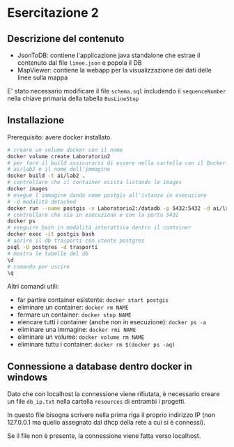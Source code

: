 # Esercitazione 2

## Descrizione del contenuto

- JsonToDB: contiene l'applicazione java standalone che estrae il contenuto dal file `linee.json` e popola il DB
- MapViewer: contiene la webapp per la visualizzazione dei dati delle linee sulla mappa

E' stato necessario modificare il file `schema.sql` includendo il `sequenceNumber` nella chiave primaria della tabella `BusLineStop`

## Installazione

Prerequisito: avere docker installato.

```bash
# creare un volume docker con il nome
docker volume create Laboratorio2
# per fare il build assicurarsi di essere nella cartella con il Dockerfile
# ai/lab2 è il nome dell'immagine
docker build -t ai/lab2 .
# controllare che il container esista listando le images
docker images
# esegue l'immagine dando nome postgis all'istanza in esecuzione
# -d modalità detached
docker run --name postgis -v Laboratorio2:/datadb -p 5432:5432 -d ai/lab2
# controllare che sia in esecuzione e con la porta 5432
docker ps
# eseguire bash in modalità interattiva dentro il container
docker exec -it postgis bash
# aprire il db trasporti con utente postgres
psql -U postgres -d trasporti
# mostra le tabelle del db
\d
# comando per uscire
\q
```

Altri comandi utili:
- far partire container esistente: `docker start postgis`
- eliminare un container: `docker rm NAME`
- fermare un container: `docker stop NAME`
- elencare tutti i container (anche non in esecuzione): `docker ps -a`
- eliminare una immagine: `docker rmi NAME`
- eliminare un volume: `docker volume rm NAME`
- eliminare tuttu i container: `docker rm $(docker ps -aq)`

## Connessione a database dentro docker in windows

Dato che con localhost la connessione viene rifiutata, è necessario creare un file `db_ip.txt` nella cartella `resources` di entrambi i progetti.

In questo file bisogna scrivere nella prima riga il proprio indirizzo IP (non 127.0.0.1 ma quello assegnato dal dhcp della rete a cui si è connessi).

Se il file non è presente, la connessione viene fatta verso localhost.
